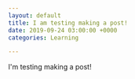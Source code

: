 ```yaml
---
layout: default
title: I am testing making a post!
date: 2019-09-24 03:00:00 +0000
categories: Learning

---
```

I'm testing making a post!